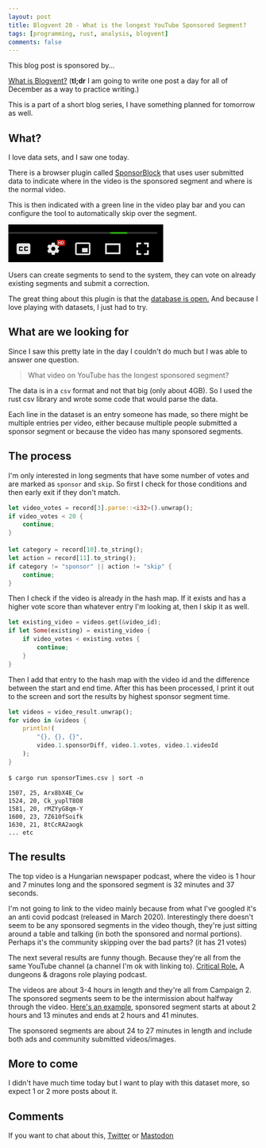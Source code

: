 ```yaml
---
layout: post
title: Blogvent 20 - What is the longest YouTube Sponsored Segment?
tags: [programming, rust, analysis, blogvent]
comments: false
---
```


This blog post is sponsored by...

[What is Blogvent?](/2022-11-27-blogvent-calendar/) (**tl;dr** I am going to write one post a day for all of December as a way to practice writing.)

This is a part of a short blog series, I have something planned for tomorrow as well.

## What?

I love data sets, and I saw one today.

There is a browser plugin called [SponsorBlock](https://en.wikipedia.org/wiki/SponsorBlock) that uses user submitted data to indicate where in the video is the sponsored segment and where is the normal video.

This is then indicated with a green line in the video play bar and you can configure the tool to automatically skip over the segment.

![sponsor1](/img/sponsor1.png "youtube video play bar with a small green line on it")

Users can create segments to send to the system, they can vote on already existing segments and submit a correction.

The great thing about this plugin is that the [database is open.](https://sb-archive.mchang.xyz/latest/) And because I love playing with datasets, I just had to try.

## What are we looking for

Since I saw this pretty late in the day I couldn't do much but I was able to answer one question.

> What video on YouTube has the longest sponsored segment?

The data is in a `csv` format and not that big (only about 4GB). So I used the rust csv library and wrote some code that would parse the data. 

Each line in the dataset is an entry someone has made, so there might be multiple entries per video, either because multiple people submitted a sponsor segment or because the video has many sponsored segments.

## The process

I'm only interested in long segments that have some number of votes and are marked as `sponsor` and `skip`. So first I check for those conditions and then early exit if they don't match.

```rust
let video_votes = record[3].parse::<i32>().unwrap();
if video_votes < 20 {
    continue;
}

let category = record[10].to_string();
let action = record[11].to_string();
if category != "sponsor" || action != "skip" {
    continue;
}
```

Then I check if the video is already in the hash map. If it exists and has a higher vote score than whatever entry I'm looking at, then I skip it as well.

```rust
let existing_video = videos.get(&video_id);
if let Some(existing) = existing_video {
    if video_votes < existing.votes {
        continue;
    }
}
```

Then I add that entry to the hash map with the video id and the difference between the start and end time. After this has been processed, I print it out to the screen and sort the results by highest sponsor segment time.

```rust
let videos = video_result.unwrap();
for video in &videos {
    println!(
        "{}, {}, {}", 
        video.1.sponsorDiff, video.1.votes, video.1.videoId
    );
}
```

`$ cargo run sponsorTimes.csv | sort -n`

```
1507, 25, Arx8bX4E_Cw
1524, 20, Ck_yuplT8O8
1581, 20, rMZYyG8qm-Y
1600, 23, 7Z610fSoifk
1630, 21, 8tCcRA2aogk
... etc
```

## The results

The top video is a Hungarian newspaper podcast, where the video is 1 hour and 7 minutes long and the sponsored segment is 32 minutes and 37 seconds.

I'm not going to link to the video mainly because from what I've googled it's an anti covid podcast (released in March 2020). Interestingly there doesn't seem to be any sponsored segments in the video though, they're just sitting around a table and talking (in both the sponsored and normal portions). Perhaps it's the community skipping over the bad parts? (it has 21 votes)

The next several results are funny though. Because they're all from the same YouTube channel (a channel I'm ok with linking to). [Critical Role.](https://www.youtube.com/@criticalrole) A dungeons & dragons role playing podcast.

The videos are about 3-4 hours in length and they're all from Campaign 2. The sponsored segments seem to be the intermission about halfway through the video. [Here's an example](https://youtu.be/8tCcRA2aogk?t=8010), sponsored segment starts at about 2 hours and 13 minutes and ends at 2 hours and 41 minutes.

The sponsored segments are about 24 to 27 minutes in length and include both ads and community submitted videos/images.

## More to come

I didn't have much time today but I want to play with this dataset more, so expect 1 or 2 more posts about it.

## Comments

If you want to chat about this, [Twitter](https://twitter.com/olafurw/status/1605324220199620608) or [Mastodon](https://mastodon.social/@olafurw/109548280473037978)